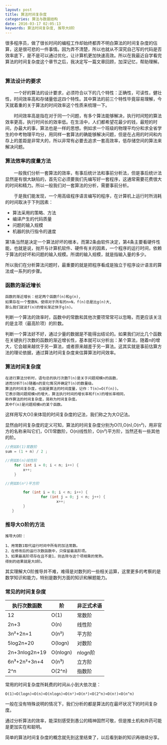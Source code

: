 ```yaml
---
layout: post
title: 算法时间复杂度
categories: 算法与数据结构
date: 2016-03-17 02:05:13
keywords: 算法时间复杂度, 推导大O阶
---
```


很多程序员，做了很长时间的编程工作却始终都弄不明白算法的时间复杂度的估算，这是很可悲的一件事情。因为弄不清楚，所以也就从不深究自己写的代码是否效率底下，是不是可以通过优化，让计算机更加快速高效。所以在我最近自学看完算法的时间复杂度这个章节之后，我决定写一篇文章回顾，加深记忆，帮助理解。
  
<!--More-->

### 算法设计的要求

  一个好的算法的设计要求，必须符合以下的几个特性：正确性，可读性，健壮性，时间效率高和存储量低这四个特性。其中算法的前三个特性毕竟容易理解，今天就着重的关于算法的时间效率这个性质来梳理一下。

  时间效率高是指在对于同一个问题，有多个算法能够解决，执行时间短的算法效率更高，执行时间长的效率低。在生活中，人们都希望花最少的钱，最短的时间，办最大的事，算法也是一样的思想。例如求一个班级的物理平均分和求全省学生的中考物理平均分，用同样一套算法的确能够解决问题，但是在占用的时间和内存上的差距是非常大的，所以非常有必要去追求一套高效率，低存储空间的算法来解决问题。

### 算法效率的度量方法

  一般我们分析一套算法的效率，有事后统计法和事前分析法，但是事后统计法显然是有很大缺陷的，首先它必须要我们先编写好一套程序，这通常需要花费很大的时间和精力。所以一般我们对一套算法的分析，需要事前分析。

  于是我们能发现，一个用高级程序语言编写的程序，在计算机上运行时所消耗的时间取决于下列因素：

- 算法采用的策略、方法
- 编译产生的代码质量
- 问题的输入规模
- 机器的执行指令的速度

第1条当然是决定一个算法好坏的根本，而第2条由软件决定，第4条主要看硬件性能，也就是说，抛开与计算机软件、硬件有关的因素，一个程序的运行时间，依赖于算法的好坏和问题的输入规模。所谓的输入规模，就是指输入量的多少。

所以我们在分析算法问题时，最重要的就是把程序看成是独立于程序设计语言的算法或一系列的步骤。

### 函数的渐近增长

```
函数的渐近增长：给定两个函数f(n)和g(n),
如果存在一个整数N，使得对于所有的n>N，f(n)总是比g(n)大,
那么我们就说f(n)的增长渐近快于g(n)。
```
判断一个算法的效率时，函数中的常数和其他次要项常常可以忽略，而更应该关注的是主项（最高阶项）的阶数。

判断一个算法好不好，通过少量的数据是不能得出结论的。如果我们对比几个函数在关键执行次数的函数的渐近增长性，基本就可以分析出：某个算法，随着n的增大，它会越来越优于另一算法，或者原来越差于另一算法。这其实就是事前估算方法的理论依据，通过算法时间复杂度来估算算法时间效率。

### 算法时间复杂度

```
在进行算法分析时，语句总的执行次数T(n)是关于问题规模n的函数，
进而分析T(n)随着n的变化情况并确定T(n)的数量级。
算法的时间复杂度，也就是算法的时间度量，记作：T(n)=O(f(n))。
它表示随问题规模n的增大，算法执行时间的增长率和f(n)的增长率相同，
称作算法的时间复杂度，简称为时间复杂度。
其中f(n)是问题规模n的某个函数。
```

这样用写大O()来体现的时间复杂度的记法，我们称之为大O记法。

显然由时间复杂度的定义可知，算法的时间复杂度分别为O(1),O(n),O(n²)，用非官方的名称来叫它们，O(1)常数阶，O(n)线性阶，O(n²)平方阶，当然还有一些其他的阶。

``` c
//例如O(1)常数阶
sum = (1 + n) / 2 ;

//例如O(n)线性阶
    for (int i = 0; i < n; i++) {
        x++;
    }

//例如O(n²)平方阶

        for (int i = 0; i < n; i++) {
                for (int j = 0; j < n; j++) {
                       x++;
        }
   }
```

### 推导大O阶的方法

```
推导大O阶：

1、用常数1取代运行时间中所有的加法常数。
2、在修改后的运行次数函数中，只保留最高阶项。
3、如果最高阶项存在且不是1，则去除与这个项相乘的常熟。
得到的结果就是大O阶。

```

其实理解大O阶推导并不难，难得是对数列的一些相关运算，这里更多的考察的是数学知识和能力，特别是数列方面的知识和解题能力。

### 常见的时间复杂度

执行次数函数 | 阶|非正式术语
-----------------|---|--------------
12|O(1)|常数阶
2n+3|O(n)|线性阶
3n²+2n+1|O(n²)|平方阶
5log2n+20|O(logn)|对数阶
2n+3nlog2n+19|O(nlogn)|nlogn阶
6n³+2n²+3n+4|O(n³)|立方阶
2^n|O(2^n)|指数阶

常用的时间复杂度所耗费的时间从小到大依次是：
```
O(1)<O(logn)<O(n)<O(nlogn)<O(n²)<O(n³)<O(2^n)<O(n!)<O(n^n)
```

一般在没有特殊说明的情况下，我们分析的都是算法的在最坏状况下的时间复杂度。

通过分析算法的效率，能深刻感受到愚公的精神固然可敬，但是推土机和炸药可能是更加实在和聪明。

简单的算法时间复杂度的概念就先到这里结束了，以后看到新的知识再继续分享。
 